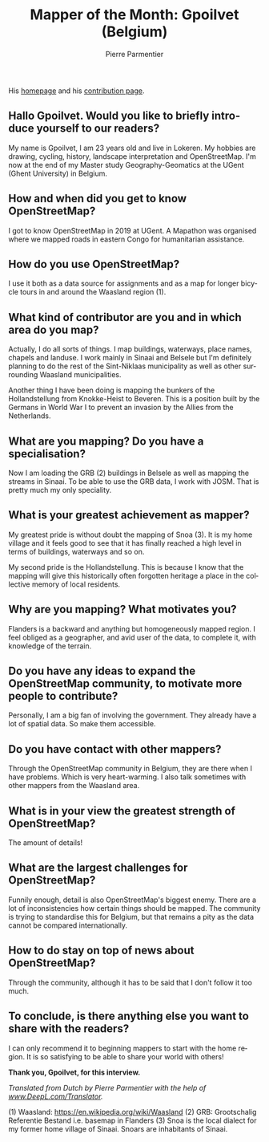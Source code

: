 ﻿---
title: "Mapper of the Month: Gpoilvet (Belgium)"
featured:
layout: post
category: motm
author: Pierre Parmentier
lang: en
---

His [homepage](https://www.openstreetmap.org/user/Gpoilvet) and his [contribution page](https://hdyc.neis-one.org/?Gpoilvet).

## Hallo Gpoilvet. Would you like to briefly introduce yourself to our readers?

My name is Gpoilvet, I am 23 years old and live in Lokeren. My hobbies are drawing, cycling, history, landscape interpretation and OpenStreetMap. I'm now at the end of my Master study Geography-Geomatics at the UGent (Ghent University) in Belgium.

## How and when did you get to know OpenStreetMap?

I got to know OpenStreetMap in 2019 at UGent. A Mapathon was organised where we mapped roads in eastern Congo for humanitarian assistance.

## How do you use OpenStreetMap?

I use it both as a data source for assignments and as a map for longer bicycle tours in and around the Waasland region (1).

## What kind of contributor are you and in which area do you map?

Actually, I do all sorts of things. I map buildings, waterways, place names, chapels and landuse. I work mainly in Sinaai and Belsele but I'm definitely planning to do the rest of the Sint-Niklaas municipality as well as other surrounding Waasland municipalities.

Another thing I have been doing is mapping the bunkers of the Hollandstellung from Knokke-Heist to Beveren. This is a position built by the Germans in World War I to prevent an invasion by the Allies from the Netherlands.

## What are you mapping? Do you have a specialisation?

Now I am loading the GRB (2) buildings in Belsele as well as mapping the streams in Sinaai. To be able to use the GRB data, I work with JOSM. That is pretty much my only speciality.

## What is your greatest achievement as mapper?

My greatest pride is without doubt the mapping of Snoa (3). It is my home village and it feels good to see that it has finally reached a high level in terms of buildings, waterways and so on.

My second pride is the Hollandstellung. This is because I know that the mapping will give this historically often forgotten heritage a place in the collective memory of local residents.

## Why are you mapping? What motivates you?

Flanders is a backward and anything but homogeneously mapped region. I feel obliged as a geographer, and avid user of the data, to complete it, with knowledge of the terrain.

## Do you have any ideas to expand the OpenStreetMap community, to motivate more people to contribute?

Personally, I am a big fan of involving the government. They already have a lot of spatial data. So make them
accessible.

## Do you have contact with other mappers?

Through the OpenStreetMap community in Belgium, they are there when I have problems. Which is very heart-warming. I also talk sometimes with other mappers from the Waasland area.

## What is in your view the greatest strength of OpenStreetMap?

The amount of details!

## What are the largest challenges for OpenStreetMap?

Funnily enough, detail is also OpenStreetMap's biggest enemy. There are a lot of inconsistencies how certain things should be mapped. The community is trying to standardise this for Belgium, but that remains a pity as the data cannot be compared internationally.

## How to do stay on top of news about OpenStreetMap?

Through the community, although it has to be said that I don't follow it too much.

## To conclude, is there anything else you want to share with the readers?

I can only recommend it to beginning mappers to start with the home region. It is so satisfying to be able to share your world with others!

**Thank you, Gpoilvet, for this interview.**

*Translated from Dutch by Pierre Parmentier with the help of www.DeepL.com/Translator.*

(1) Waasland: https://en.wikipedia.org/wiki/Waasland
(2) GRB: Grootschalig Referentie Bestand i.e. basemap in Flanders
(3) Snoa is the local dialect for my former home village of Sinaai. Snoars are inhabitants of Sinaai.
